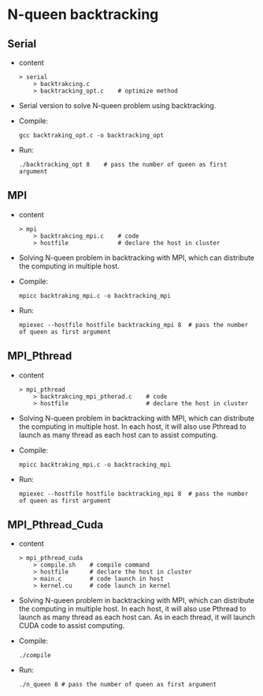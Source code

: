 # N-queen backtracking

## Serial

* content
    ```
    > serial
        > backtrakcing.c        
        > backtracking_opt.c    # optimize method
    ```
    
* Serial version to solve N-queen problem using backtracking.

* Compile: 
    ```
    gcc backtraking_opt.c -o backtracking_opt
    ```
* Run: 
    ```
    ./backtracking_opt 8    # pass the number of queen as first argument
    ```
    
## MPI

* content
    ```
    > mpi
        > backtrakcing_mpi.c    # code          
        > hostfile              # declare the host in cluster    
    ```
    
* Solving N-queen problem in backtracking with MPI, which can distribute the computing in multiple host.

* Compile: 
    ```
    mpicc backtraking_mpi.c -o backtracking_mpi
    ```
* Run: 
    ```
    mpiexec --hostfile hostfile backtracking_mpi 8  # pass the number of queen as first argument
    ```
    
## MPI_Pthread

* content
    ```
    > mpi_pthread
        > backtrakcing_mpi_ptherad.c    # code          
        > hostfile                      # declare the host in cluster    
    ```
    
* Solving N-queen problem in backtracking with MPI, which can distribute the computing in multiple host. In each host, it will also use Pthread to launch as many thread as each host can to assist computing.

* Compile: 
    ```
    mpicc backtraking_mpi.c -o backtracking_mpi
    ```
* Run: 
    ```
    mpiexec --hostfile hostfile backtracking_mpi 8  # pass the number of queen as first argument
    ```

## MPI_Pthread_Cuda

* content
    ```
    > mpi_pthread_cuda
        > compile.sh    # compile command
        > hostfile      # declare the host in cluster    
        > main.c        # code launch in host
        > kernel.cu     # code launch in kernel
    ```
    
* Solving N-queen problem in backtracking with MPI, which can distribute the computing in multiple host. In each host, it will also use Pthread to launch as many thread as each host can. As in each thread, it will launch CUDA code to assist computing.

* Compile: 
    ```
    ./compile
    ```
    
* Run: 
    ```
    ./n_queen 8 # pass the number of queen as first argument
    ```